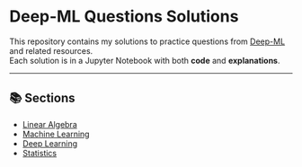 # Deep-ML Questions Solutions

This repository contains my solutions to practice questions from [Deep-ML](https://deep-ml.com/) and related resources.  
Each solution is in a Jupyter Notebook with both **code** and **explanations**.

---

## 📚 Sections
- [Linear Algebra](linear_algebra/README.md)  
- [Machine Learning](machine_learning/README.md)  
- [Deep Learning](deep_learning/README.md)  
- [Statistics](statistics/README.md)  
